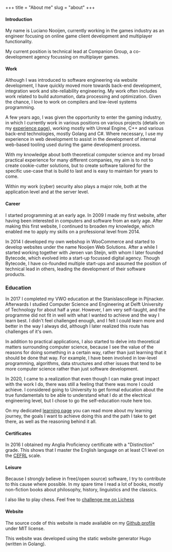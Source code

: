 +++
title = "About me"
slug = "about"
+++

#### Introduction

My name is Luciano Nooijen, currently working in the games industry as an engineer focusing on online game client development and multiplayer functionality. 

My current position is technical lead at Companion Group, a co-development agency focussing on multiplayer games.

#### Work

Although I was introduced to software engineering via website development, I have quickly moved more towards back-end development, integration work and site-reliability engineering. My work often includes work related to build automation, data processing and optimization. Given the chance, I love to work on compilers and low-level systems programming. 

A few years ago, I was given the opportunity to enter the gaming industry, in which I currently work in various positions on various projects (details on my [experience page](/experience)), working mostly with Unreal Engine, C++ and various back-end technologies, mostly Golang and C#. Where necessary, I use my experience in web development to assist in the development of internal web-based tooling used during the game development process.

With my knowledge about both theoretical computer science and my broad practical experience for many different companies, my aim is to not to create cookie-cutter solutions, but to create software tailored for the specific use-case that is build to last and is easy to maintain for years to come.

Within my work (cyber) security also plays a major role, both at the application level and at the server level.

#### Career

I started programming at an early age. In 2009 I made my first website, after having been interested in computers and software from an early age. After making this first website, I continued to broaden my knowledge, which enabled me to apply my skills on a professional level from 2014.

In 2014 I developed my own webshop in WooCommerce and started to develop websites under the name Nooijen Web Solutions. After a while I started working together with Jeroen van Steijn, with whom I later founded Bytecode, which evolved into a start-up focussed digital agency. Though Bytecode, I have co-founded multiple start-ups and assumed the position of technical lead in others, leading the development of their software products.

### Education

In 2017 I completed my VWO education at the Stanislascollege in Pijnacker. Afterwards I studied Computer Science and Engineering at Delft University of Technology for about half a year. However, I am very self-taught, and the programme did not fit in well with what I wanted to achieve and the way I learn best. I didn't feel challenged enough, and I felt I could learn more and better in the way I always did, although I later realized this route has challenges of it's own.

In addition to practical applications, I also started to delve into theoretical matters surrounding computer science, because I see the value of the reasons for doing something in a certain way, rather than just learning that it should be done that way. For example, I have been involved in low-level programming, algorithms, data structures and other issues that tend to be more computer science rather than just software development.

In 2020, I came to a realization that even though I can make great impact with the work I do, there was still a feeling that there was more I could achieve. I considered going to University to get formal education about the true fundamentals to be able to understand what I do at the electrical engineering level, but I chose to go the self-education route here too.

On my dedicated [learning page](/learning) you can read more about my learning journey, the goals I want to achieve doing this and the path I take to get there, as well as the reasoning behind it all.

#### Certificates

In 2016 I obtained my Anglia Proficiency certificate with a "Distinction" grade. This shows that I master the English language on at least C1 level on the [CEFRL](https://en.wikipedia.org/wiki/Common_European_Framework_of_Reference_for_Languages) scale.

#### Leisure

Because I strongly believe in free(/open source) software, I try to contribute to this cause where possible. In my spare time I read a lot of books, mostly non-fiction books about philosophy, history, linguistics and the classics.

I also like to play chess. Feel free to [challenge me on Lichess](https://lichess.org/@/lucianonooijen)

#### Website

The source code of this website is made available on my [Github profile](https://github.com/lucianonooijen/personal-website) under MIT license.

This website was developed using the static website generator Hugo (written in Golang).
